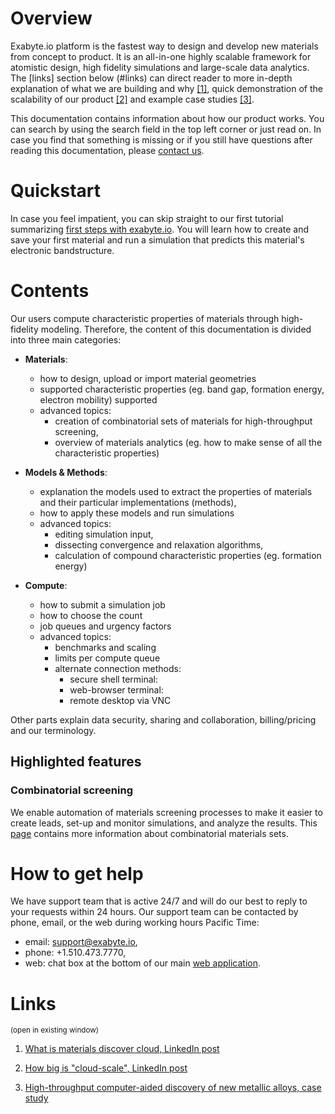 # Overview

Exabyte.io platform is the fastest way to design and develop new materials from concept to product. It is an all-in-one highly scalable framework for atomistic design, high fidelity simulations and large-scale data analytics. The [links] section below (#links) can direct reader to more in-depth explanation of what we are building and why [[1]](#links), quick demonstration of the scalability of our product [[2]](#links) and example case studies [[3]](#links).

This documentation contains information about how our product works. You can search by using the search field in the top left corner or just read on. In case you find that something is missing or if you still have questions after reading this documentation, please <a class="text-muted" href="mailto:support@exabyte.io" target="_blank">contact us</a>.


# Quickstart

In case you feel impatient, you can skip straight to our first tutorial summarizing
[first steps with exabyte.io](tutorials/first-simulation.md). You will learn how to create and save your first material and run a simulation that predicts this material's electronic bandstructure.

# Contents

Our users compute characteristic properties of materials through high-fidelity modeling. Therefore, the content of this documentation is divided into three main categories:

- **Materials**:
    - how to design, upload or import material geometries
    - supported characteristic properties (eg. band gap, formation energy, electron mobility) supported
    - advanced topics:
        - creation of combinatorial sets of materials for high-throughput screening,
        - overview of materials analytics (eg. how to make sense of all the characteristic properties)

- **Models & Methods**:
    - explanation the models used to extract the properties of materials and their particular implementations (methods),
    - how to apply these models and run simulations
    - advanced topics:
        - editing simulation input,
        - dissecting convergence and relaxation algorithms,
        - calculation of compound characteristic properties (eg. formation energy)

- **Compute**:
    - how to submit a simulation job
    - how to choose the count
    - job queues and urgency factors
    - advanced topics:
        - benchmarks and scaling
        - limits per compute queue
        - alternate connection methods:
            - secure shell terminal:
            - web-browser terminal:
            - remote desktop via VNC

Other parts explain data security, sharing and collaboration, billing/pricing and our terminology.

## Highlighted features

### Combinatorial screening

We enable automation of materials screening processes to make it easier to create leads, set-up and monitor simulations, and analyze the results. This [page](/materials/combinatorial-sets.md) contains more information about combinatorial materials sets.

# How to get help

We have support team that is active 24/7 and will do our best to reply to your requests within 24 hours. Our support team can be contacted by phone, email, or the web during working hours Pacific Time:

- email: <a href="mailto:support@exabyte.io" target="_blank">support@exabyte.io</a>,
- phone: +1.510.473.7770,
- web: chat box at the bottom of our main <a href="https://platform.exabyte.io" target="_blank">web application</a>.


# Links

<small class="text-muted">(open in existing window)</small>

1. [What is materials discover cloud, LinkedIn post](https://www.linkedin.com/pulse/how-we-design-world-tomorrow-what-materials-discovery-timur-bazhirov)

2. [How big is "cloud-scale", LinkedIn post](https://www.linkedin.com/pulse/how-big-cloud-scale-timur-bazhirov)

3. [High-throughput computer-aided discovery of new metallic alloys, case study](https://exabyte.io/#case-study)
